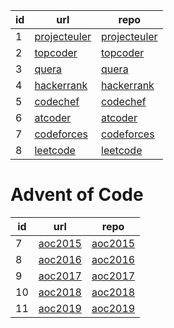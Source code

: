 id | url | repo
--- | --- | ---
1 | [projecteuler](https://projecteuler.net/archives) | [projecteuler](https://github.com/arshiamidos/projecteuler)
2 | [topcoder](https://www.topcoder.com/tc?module=MatchList&sc=&sd=&nr=50&sr=151) | [topcoder](https://github.com/arshiamidos/topcoder)
3 | [quera](https://quera.ir/problemset/contest) | [quera](https://github.com/arshiamidos/quera)
4 | [hackerrank](https://www.hackerrank.com/dashboard) | [hackerrank](https://github.com/arshiamidos/hackerrank)
5 | [codechef](https://www.codechef.com/contests) | [codechef](https://github.com/arshiamidos/codechef)
6 | [atcoder](https://atcoder.jp/users/tourist/history) | [atcoder](https://github.com/arshiamidos/atcoder)
7 | [codeforces](https://codeforces.com/problemset?order=BY_RATING_DESC) | [codeforces](https://github.com/arshiamidos/codeforces)
8 | [leetcode](https://leetcode.com/problemset/all/) | [leetcode](https://github.com/arshiamidos/leetcode)

# Advent of Code
id | url | repo
--- | --- | ---
7 |  [aoc2015](https://adventofcode.com/2015/) | [aoc2015](https://github.com/arshiamidos/aoc2015)
8 |  [aoc2016](https://adventofcode.com/2016/) | [aoc2016](https://github.com/arshiamidos/aoc2016)
9 |  [aoc2017](https://adventofcode.com/2017/) | [aoc2017](https://github.com/arshiamidos/aoc2017)
10 | [aoc2018](https://adventofcode.com/2018/) | [aoc2018](https://github.com/arshiamidos/aoc2018)
11 | [aoc2019](https://adventofcode.com/2019/) | [aoc2019](https://github.com/arshiamidos/aoc2019)





